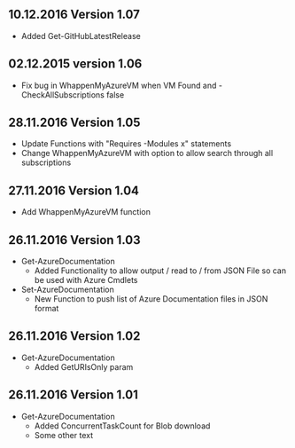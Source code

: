 ## 10.12.2016 Version 1.07
* Added Get-GitHubLatestRelease

## 02.12.2015 version 1.06
* Fix bug in WhappenMyAzureVM when VM Found and -CheckAllSubscriptions false

## 28.11.2016 Version 1.05 
* Update Functions with "Requires -Modules x" statements
* Change WhappenMyAzureVM with option to allow search through all subscriptions 

## 27.11.2016 Version 1.04
* Add WhappenMyAzureVM function

## 26.11.2016 Version 1.03
* Get-AzureDocumentation
	* Added Functionality to allow output / read to / from JSON File so can be used with Azure Cmdlets
* Set-AzureDocumentation
	* New Function to push list of Azure Documentation files in JSON format

## 26.11.2016 Version 1.02 
* Get-AzureDocumentation 
	* Added GetURIsOnly param 

## 26.11.2016 Version 1.01 
* Get-AzureDocumentation 
	* Added ConcurrentTaskCount for Blob download  
	* Some other text